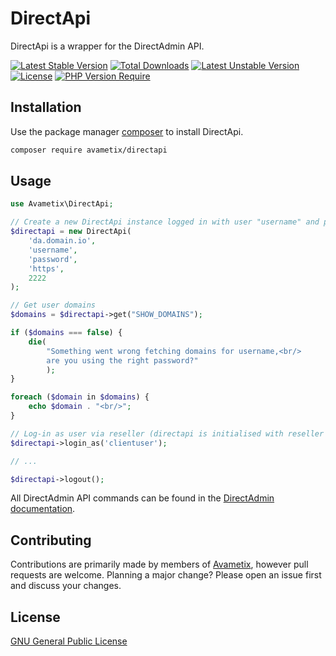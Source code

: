 # DirectApi
DirectApi is a wrapper for the DirectAdmin API.

[![Latest Stable Version](http://poser.pugx.org/avametix/directapi/v)](https://packagist.org/packages/avametix/directapi) [![Total Downloads](http://poser.pugx.org/avametix/directapi/downloads)](https://packagist.org/packages/avametix/directapi) [![Latest Unstable Version](http://poser.pugx.org/avametix/directapi/v/unstable)](https://packagist.org/packages/avametix/directapi) [![License](http://poser.pugx.org/avametix/directapi/license)](https://packagist.org/packages/avametix/directapi) [![PHP Version Require](http://poser.pugx.org/avametix/directapi/require/php)](https://packagist.org/packages/avametix/directapi)

## Installation
Use the package manager [composer](https://getcomposer.org/) to install DirectApi.
```bash
composer require avametix/directapi
```

## Usage

```php
use Avametix\DirectApi;

// Create a new DirectApi instance logged in with user "username" and password "password"
$directapi = new DirectApi(
    'da.domain.io',
    'username',
    'password',
    'https',
    2222
);

// Get user domains
$domains = $directapi->get("SHOW_DOMAINS");

if ($domains === false) {
    die(
        "Something went wrong fetching domains for username,<br/>
        are you using the right password?"
        );
}

foreach ($domain in $domains) {
    echo $domain . "<br/>";
}

// Log-in as user via reseller (directapi is initialised with reseller or admin login)
$directapi->login_as('clientuser');

// ...

$directapi->logout();
```

All DirectAdmin API commands can be found in the [DirectAdmin documentation](https://www.directadmin.com/api.php).

## Contributing
Contributions are primarily made by members of [Avametix](https://avametix.com), however pull requests are welcome. Planning a major change? Please open an issue first and discuss your changes.

## License
[GNU General Public License](https://choosealicense.com/licenses/gpl-3.0/)
